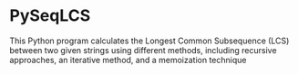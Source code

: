 # PySeqLCS
This Python program calculates the Longest Common Subsequence (LCS) between two given strings using different methods, including recursive approaches, an iterative method, and a memoization technique
